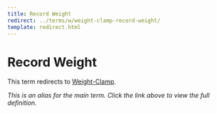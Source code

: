 ```yaml
---
title: Record Weight
redirect: ../terms/w/weight-clamp-record-weight/
template: redirect.html
---
```


# Record Weight

This term redirects to [Weight-Clamp](../terms/w/weight-clamp-record-weight/).

*This is an alias for the main term. Click the link above to view the full definition.*
